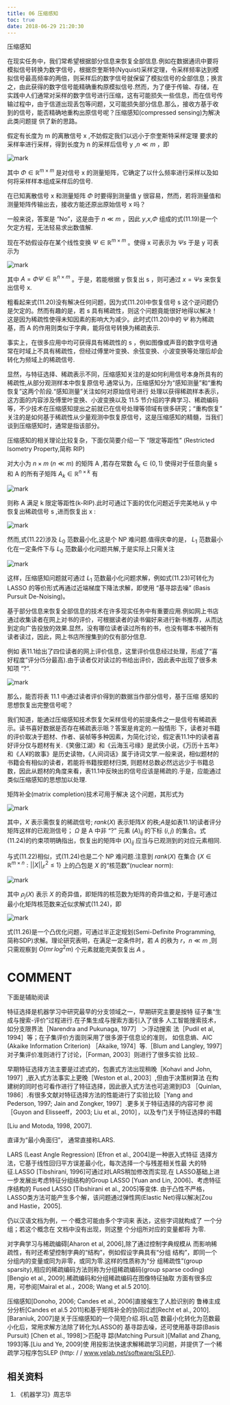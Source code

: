 ```yaml
---
title: 06 压缩感知
toc: true
date: 2018-06-29 21:20:30
---
```










压缩感知


在现实任务中，我们常希望根据部分信息来恢复全部信息.例如在数据通讯中要将模拟信号转换为数字信号，根据奈奎斯特(Nyquist)采样定理，令采样频率达到模拟信号最高频率的两倍，则采样后的数字信号就保留了模拟信号的全部信息；换言之，由此获得的数字信号能精确重构原模拟信号.然而，为了便于传输、存储，在实践中人们通常对采样的数字信号进行压缩，这有可能损失一些信息，而在信号传输过程中，由于信道出现丢包等问题，又可能损失部分信息.那么，接收方基于收到的信号，能否精确地重构出原信号呢？压缩感知(compressed sensing)为解决此类问题提 供了新的思路。




假定有长度为 m 的离散信号 x ,不妨假定我们以远小于奈奎斯特采样定理 要求的采样率进行采样，得到长度为 n 的采样后信号 y ,$n\ll m$ ，即

![mark](http://images.iterate.site/blog/image/180629/2AAHkF4gEb.png?imageslim)

其中 $\Phi\in \mathbb{R}^{m\times m}$ 是对信号 x 的测量矩阵，它确定了以什么频率进行采样以及如何将采样样本组成采样后的信号.

在已知离散信号 x 和测量矩阵 $\Phi$ 时要得到测量值 y 很容易，然而，若将测量值和测量矩阵传输出去，接收方能还原出原始信号 x 吗？

一般来说，答案是 “No”，这是由于 $n\ll m$ ，因此 $y$,$x$,$\Phi$ 组成的式(11.19)是一个欠定方程，无法轻易求出数值解.


现在不妨假设存在某个线性变换 $\Psi \in \mathbb{R}^{m\times m}$ 。使得 x 可表示为 $\Psi s$ 于是 y 可表示为

![mark](http://images.iterate.site/blog/image/180629/fgdKhDJmk4.png?imageslim)

其中 $A=\Phi \Psi\in\mathbb{R}^{n\times m}$ 。于是，若能根据 y 恢复出 s ，则可通过 $x=\Psi s$ 来恢复出信号 x.

粗看起来式(11.20)没有解决任何问题，因为式(11.20)中恢复信号 s 这个逆问题仍是欠定的。然而有趣的是，若 s 具有稀疏性，则这个问题竟能很好地得以解决！这是因为稀疏性使得未知因素的影响大为减少。此时式(11.20)中的 $\Psi$  称为稀疏基，而 A 的作用则类似于字典，能将信号转换为稀疏表示.

事实上，在很多应用中均可获得具有稀疏性的 s ，例如图像或声音的数字信号通常在时域上不具有稀疏性，但经过傅里叶变换、余弦变换、小波变换等处理后却会转化为频域上的稀疏信号.

显然，与特征选择、稀疏表示不同，压缩感知关注的是如何利用信号本身所具有的稀疏性,从部分观测样本中恢复原信号.通常认为，压缩感知分为“感知测量”和“重构恢复”这两个阶段.“感知测量”关注如何对原始信号进行 处理以获得稀疏样本表示，这方面的内容涉及傅里叶变换、小波变换以及 11.5 节介绍的字典学习、稀疏编码等，不少技术在压缩感知提出之前就已在信号处理等领域有很多研究；“重构恢复” 关注的是如何基于稀疏性从少量观测中恢复原信号，这是压缩感知的精髓，当我们谈到压缩感知时，通常是指该部分。

压缩感知的相关理论比较复杂，下面仅简要介绍一下 “限定等距性” (Restricted Isometry Property,简称 RIP)

对大小为 $n\times m$ $(n\ll m)$ 的矩阵 A ,若存在常数 $\delta_k\in (0,1)$ 使得对于任意向量 s 和 A 的所有子矩阵 $A_k\in \mathbb{R}^{n\times k}$ 有

![mark](http://images.iterate.site/blog/image/180629/l61bh9de2h.png?imageslim)

则称 A 满足 k 限定等距性(k-RIP).此时可通过下面的优化问题近乎完美地从 y 中恢复出稀疏信号 s ,进而恢复出 x :

![mark](http://images.iterate.site/blog/image/180629/A52Gl9jFJC.png?imageslim)


然而,式(11.22)涉及 $L_0$ 范数最小化,这是个 NP 难问题.值得庆幸的是， $L_1$  范数最小化在一定条件下与 $L_0$ 范数最小化问题共解,于是实际上只需关注

![mark](http://images.iterate.site/blog/image/180629/e7jkAD89Bm.png?imageslim)

这样，压缩感知问题就可通过 $L_1$ 范数最小化问题求解，例如式(11.23)可转化为 LASSO 的等价形式再通过近端梯度下降法求解，即使用 “基寻踪去噪” (Basis Pursuit De-Noising)。


基于部分信息来恢复全部信息的技术在许多现实任务中有重要应用.例如网上书店通过收集读者在网上对书的评价，可根据读者的读书偏好来进行新书推荐，从而达到定向广告投放的效果.显然，没有哪位读者读过所有的书，也没有哪本书被所有读者读过，因此，网上书店所搜集到的仅有部分信息.

例如 表11.1给出了四位读者的网上评价信息，这里评价信息经过处理，形成了“喜好程度”评分(5分最高).由于读者仅对读过的书给出评价，因此表中出现了很多未知项 “?”.

![mark](http://images.iterate.site/blog/image/180629/d5806L76al.png?imageslim)


那么，能否将表 11.1 中通过读者评价得到的数据当作部分信号，基于压缩 感知的思想恢复出完整信号呢？

我们知道，能通过压缩感知技术恢复欠采样信号的前提条件之一是信号有稀疏表示。读书喜好数据是否存在稀疏表示哌？答案是肯定的.一般情形 下，读者对书籍的评价取决于题材、作者、装帧等多种因素，为简化讨论，假定表11.1中的读者喜好评分仅与题材有关.《笑傲江湖》和《云海玉弓缘》是武侠小说，《万历十五年》和《人¥的故事》是历史读物，《人间词话》属于诗词文学.一般来说，相似题材的书籍会有相似的读者，若能将书籍按题材归类, 则题材总数必然远远少于书籍总数，因此从题材的角度来看，表11.1中反映出的信号应该是稀疏的.于是，应能通过类似压缩感知的思想加以处理.


矩阵补全(matrix completion)技术可用于解决 这个问题，其形式为

![mark](http://images.iterate.site/blog/image/180629/1F3f41lmGA.png?imageslim)


其中，$X$ 表示需恢复的稀疏信号; $rank(X)$ 表示矩阵$X$ 的秩;$A$是如表11.1的读者评分矩阵这样的已观测信号； $\Omega$ 是 A 中非 “?” 元素 $(A)_{ij}$ 的下标 $(i,j)$ 的集合。式(11.24)的约束项明确指出，恢复出的矩阵中 $(X)_{ij}$ 应当与已观测到的对应元素相同.


与式(11.22)相似，式(11.24)也是二个 NP 难问题.注意到 $rank(X)$ 在集合  $\{X\in\mathbb{R}^{m\times n}:||X||_F^2\leq 1\}$ 上的凸包是 $X$ 的“核范数”(nuclear norm):

![mark](http://images.iterate.site/blog/image/180629/hGmm10BdIb.png?imageslim)


其中 $\rho_j(X)$ 表示 $X$ 的奇异值，即矩阵的核范数为矩阵的奇异值之和，于是可通过最小化矩阵核范数来近似求解式(11.24)，即

![mark](http://images.iterate.site/blog/image/180629/679i4c2mmk.png?imageslim)


式(11.26)是一个凸优化问题，可通过半正定规划(Semi-Definite Programming, 简称SDP)求解。理论研究表明，在满足一定条件时，若 $A$ 的秩为 $r$，$n\ll m$ ,则只需观察到 $O(mr\,log^2m)$ 个元素就能完美恢复出 $A$ 。






# COMMENT

下面是辅助阅读


特征选择是机器学习中研究最早的分支领域之一，早期研究主要是按特 征子集“生成与搜索-评价”过程进行.在子集生成与搜索方面引入了很多 人工智能搜索技术，如分支限界法［Narendra and Pukunaga, 1977］ ＞浮动搜索 法［Pudil et al, 1994］等；在子集评价方面则采用了很多源于信息论的准则， 如信息熵、AIC (Akaike Information Criterion) ［Akaike, 1974］等.［Blum and Langley, 1997］对子集评价准则进行了讨论，［Forman, 2003］则进行了很多实验 比较..

早期特征选择方法主要是过滤式的，包裹式方法出现稍晚［Kohavi and John, 1997］,嵌入式方法事实上更晚［Weston et al., 2003］,但由于决策树算法 在构建树的同时也可看作进行了特征选择，因此嵌入式方法也可追溯到ID3 ［Quinlan, 1986］.有很多文献对特征选择方法的性能进行了实验比较［Yang and Pederson, 1997; Jain and Zongker, 1997］.更多关于特征选择的内容可参 阅［Guyon and Elisseeff，2003; Liu et al., 2010］，以及专门关于特征选择的书籍

[Liu and Motoda, 1998, 2007].

直译为“最小角面归”， 通常直接称LARS.


LARS (Least Angle Regression) [Efron et al., 2004]是一种嵌入式特征 选择方法，它基于线性回归平方误差最小化，每次选择一个与残差相关性最 大的特征.LASSO [Tibshirani, 1996]可通过对LARS稍加修改而实现.在 LASSO基础上进一步发展出考虑特征分组结构的Group LASSO [Yuan and Lin, 2006]、考虑特征序结构的 Fused LASSO [Tibshirani et al., 2005]等变体. 由于凸性不严格，LASSO类方法可能产生多个解，该问题通过弹性网(Elastic Net)得以解决[Zou and Hastie，2005].

仍以汉语文档为例，一 个概念可能由多个字词来 表达，这些字词就构成了 一个分组；若这个概念在 文档中没有出现，则这整 个分组所对应的变量都将 为零.


对字典学习与稀疏编碍[Aharon et al, 2006],除了通过控制字典规模从 而影响稀疏性，有时还希望控制字典的“结构”，例如假设字典具有“分组 结构”，即同一个分组内的变量或同为非零，或同为零.这样的性质称为“分 组稀疏性”(group sparsity),相应的稀疏编码方法则称为分组稀疏编码(group sparse coding) [Bengio et al., 2009].稀疏编码和分组稀疏编码在图像特征抽取 方面有很多应用，可参阅[Mairal et al.，2008; Wang et al.5 2010].

压缩感知[Donoho, 2006; Candes et al., 2006]直接催生了人脸识别的 鲁棒主成分分析[Candes et al.5 2011]和基于矩阵补全的协同过滤[Recht et al., 2010]. [Baraniuk, 2007]是关于压缩感知的一个简短介绍.将Lq范 数最小化转化为范数最小化后，常用求解方法除了转化为LASSO的 基寻踪去噪，还可使用基寻踪(Basis Pursuit) [Chen et al., 1998]＞匹配寻 踪(Matching Pursuit )[Mallat and Zhang, 1993]等.[Liu and Ye, 2009]使 用投影法快速求解稀疏学习问题，并提供了一个稀疏学习程序包SLEP (http: / / www.yelab.net/software/SLEP/).







## 相关资料
1. 《机器学习》周志华
